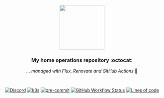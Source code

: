 <div align="center">

<img src="https://camo.githubusercontent.com/5b298bf6b0596795602bd771c5bddbb963e83e0f/68747470733a2f2f692e696d6775722e636f6d2f7031527a586a512e706e67" align="center" width="144px" height="144px"/>

### My home operations repository :octocat:

_... managed with Flux, Renovate and GitHub Actions_ :robot:

</div>

<br/>

<div align="center">

[![Discord](https://img.shields.io/discord/673534664354430999?style=for-the-badge&label=discord&logo=discord&logoColor=white)](https://discord.gg/k8s-at-home)
[![k3s](https://img.shields.io/badge/k3s-v1.22.6-brightgreen?style=for-the-badge&logo=kubernetes&logoColor=white)](https://k3s.io/)
[![pre-commit](https://img.shields.io/badge/pre--commit-enabled-brightgreen?logo=pre-commit&logoColor=white&style=for-the-badge)](https://github.com/pre-commit/pre-commit)
[![GitHub Workflow Status](https://img.shields.io/github/workflow/status/parsec/home-cluster/Schedule%20-%20Renovate%20Helm%20Releases?label=renovate&logo=renovatebot&style=for-the-badge)](https://github.com/parsec/home-cluster/actions/workflows/renovate-schedule.yaml)
[![Lines of code](https://img.shields.io/tokei/lines/github/parsec/home-cluster?style=for-the-badge&color=brightgreen&label=lines&logo=codefactor&logoColor=white)](https://github.com/parsec/home-cluster/graphs/contributors)

</div>
